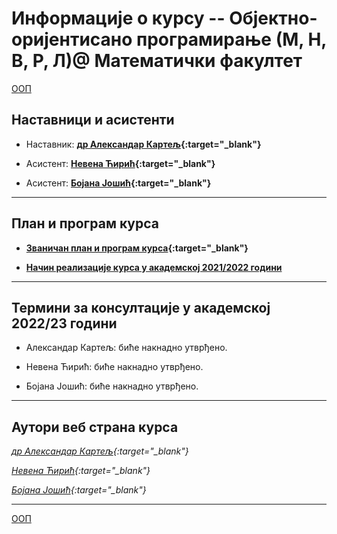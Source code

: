 # Информације о курсу -- Објектно-оријентисано програмирање  (М, Н, В, Р, Л)@ Математички факултет

[ООП](../README.md)

## Наставници и асистенти  

* Наставник: **[др Александар Картељ](https://poincare.matf.bg.ac.rs/~aleksandar.kartelj/){:target="_blank"}**

* Асистент: **[Невена Ћирић](http://poincare.matf.bg.ac.rs/~nevena.ciric){:target="_blank"}**

* Асистент: **[Бојана Јошић](http://www.matf.bg.ac.rs/p/-bojana-josic){:target="_blank"}**

---

## План и програм курса

* **[Званичан план и програм курса](http://www.math.rs/files/RM04_-_Objektno_orijentisano_programiranje.pdf){:target="_blank"}**

* **[Начин реализације курса у академској 2021/2022 години](Nacin-realizacije-kursa.md)**

---

## Термини за консултације у академској 2022/23 години

* Александар Картељ: биће накнадно утврђено.

* Невена Ћирић: биће накнадно утврђено.  

* Бојана Јошић: биће накнадно утврђено.

---

## Аутори веб страна курса

  *[др Александар Картељ](poincare.matf.bg.ac.rs/~aleksandar.kartelj/){:target="_blank"}*

  *[Невена Ћирић](http://poincare.matf.bg.ac.rs/~nevena.ciric){:target="_blank"}*

  *[Бојана Јошић](http://www.matf.bg.ac.rs/p/-bojana-josic){:target="_blank"}*

---

[ООП](../README.md)
